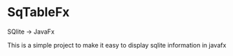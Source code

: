 # SqTableFx
SQlite -> JavaFx

This is a simple project to make it easy to display sqlite information in javafx
